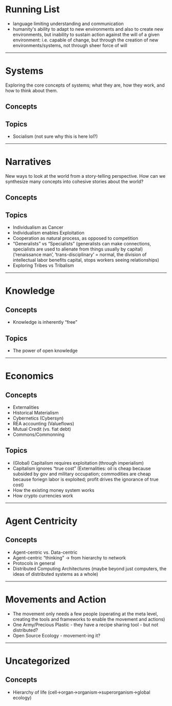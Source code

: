 # Running List
- language limiting understanding and communication
- humanity's ability to adapt to new environments and also to create new environments, but inability to sustain action against the will of a given environment: i.e. capable of change, but through the creation of new environments/systems, not through sheer force of will

---

# Systems
Exploring the core concepts of systems; what they are, how they work, and how to think about them.

## Concepts

## Topics
- Socialism (not sure why this is here lol?)

---

# Narratives
New ways to look at the world from a story-telling perspective. How can we synthesize many concepts into cohesive stories about the world?

## Concepts

## Topics
- Individualism as Cancer
- Individualism enables Exploitation
- Cooperation as natural process, as opposed to competition
- “Generalists” vs “Specialists” (generalists can make connections, specialists are used to alienate from things usually by capital) (‘renaissance man’, ‘trans-disciplinary’ = normal, the division of intellectual labor benefits capital, stops workers seeing relationships)
- Exploring Tribes vs Tribalism

---

# Knowledge

## Concepts
- Knowledge is inherently “free”

## Topics
- The power of open knowledge

---

# Economics

## Concepts
- Externalities
- Historical Materialism
- Cybernetics (Cybersyn)
- REA accounting (Valueflows)
- Mutual Credit (vs. fiat debt)
- Commons/Commonning

## Topics
- (Global) Capitalism requires exploitation (through imperialism)
- Capitalism ignores “true cost” (Externalities: oil is cheap because subsided by gov and military occupation; commodities are cheap because foriegn labor is exploited; profit drives the ignorance of true cost)
- How the existing money system works
- How crypto currencies work

---

# Agent Centricity

## Concepts
- Agent-centric vs. Data-centric
- Agent-centric “thinking” -> from hierarchy to network
- Protocols in general
- Distributed Computing Architectures (maybe beyond just computers, the ideas of distributed systems as a whole)

---

# Movements and Action
- The movement only needs a few people (operating at the meta level, creating the tools and frameworks to enable the movement and actions)
- One Army/Precious Plastic - they have a recipe sharing tool - but not distributed?
- Open Source Ecology - movement-ing it?

---

# Uncategorized

## Concepts
- Hierarchy of life (cell->organ->organism->superorganism->global ecology)